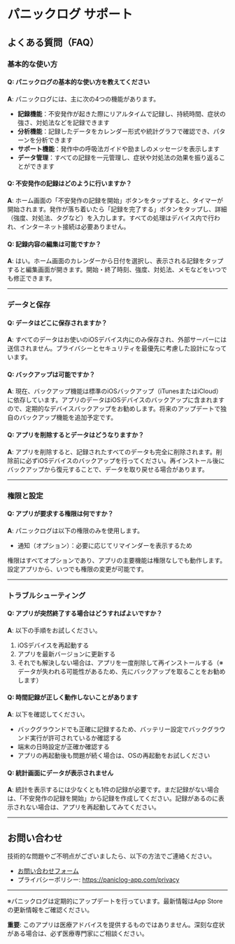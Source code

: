 # パニックログ サポート

## よくある質問（FAQ）

### 基本的な使い方

#### Q: パニックログの基本的な使い方を教えてください
**A**: パニックログには、主に次の4つの機能があります。
- **記録機能**：不安発作が起きた際にリアルタイムで記録し、持続時間、症状の強さ、対処法などを記録できます
- **分析機能**：記録したデータをカレンダー形式や統計グラフで確認でき、パターンを分析できます
- **サポート機能**：発作中の呼吸法ガイドや励ましのメッセージを表示します
- **データ管理**：すべての記録を一元管理し、症状や対処法の効果を振り返ることができます

#### Q: 不安発作の記録はどのように行いますか？
**A**: ホーム画面の「不安発作の記録を開始」ボタンをタップすると、タイマーが開始されます。発作が落ち着いたら「記録を完了する」ボタンをタップし、詳細（強度、対処法、タグなど）を入力します。すべての処理はデバイス内で行われ、インターネット接続は必要ありません。

#### Q: 記録内容の編集は可能ですか？
**A**: はい。ホーム画面のカレンダーから日付を選択し、表示される記録をタップすると編集画面が開きます。開始・終了時刻、強度、対処法、メモなどをいつでも修正できます。

---

### データと保存

#### Q: データはどこに保存されますか？
**A**: すべてのデータはお使いのiOSデバイス内にのみ保存され、外部サーバーには送信されません。プライバシーとセキュリティを最優先に考慮した設計になっています。

#### Q: バックアップは可能ですか？
**A**: 現在、バックアップ機能は標準のiOSバックアップ（iTunesまたはiCloud）に依存しています。アプリのデータはiOSデバイスのバックアップに含まれますので、定期的なデバイスバックアップをお勧めします。将来のアップデートで独自のバックアップ機能を追加予定です。

#### Q: アプリを削除するとデータはどうなりますか？
**A**: アプリを削除すると、記録されたすべてのデータも完全に削除されます。削除前に必ずiOSデバイスのバックアップを行ってください。再インストール後にバックアップから復元することで、データを取り戻せる場合があります。

---

### 権限と設定

#### Q: アプリが要求する権限は何ですか？
**A**: パニックログは以下の権限のみを使用します。
- 通知（オプション）：必要に応じてリマインダーを表示するため

権限はすべてオプションであり、アプリの主要機能は権限なしでも動作します。設定アプリから、いつでも権限の変更が可能です。

---

### トラブルシューティング

#### Q: アプリが突然終了する場合はどうすればよいですか？
**A**: 以下の手順をお試しください。
1. iOSデバイスを再起動する
2. アプリを最新バージョンに更新する
3. それでも解決しない場合は、アプリを一度削除して再インストールする（※データが失われる可能性があるため、先にバックアップを取ることをお勧めします）

#### Q: 時間記録が正しく動作しないことがあります
**A**: 以下を確認してください。
- バックグラウンドでも正確に記録するため、バッテリー設定でバックグラウンド実行が許可されているか確認する
- 端末の日時設定が正確か確認する
- アプリの再起動後も問題が続く場合は、OSの再起動をお試しください

#### Q: 統計画面にデータが表示されません
**A**: 統計を表示するには少なくとも1件の記録が必要です。まだ記録がない場合は、「不安発作の記録を開始」から記録を作成してください。記録があるのに表示されない場合は、アプリを再起動してみてください。

---

## お問い合わせ

技術的な問題やご不明点がございましたら、以下の方法でご連絡ください。
- [お問い合わせフォーム](https://forms.gle/je7u4qhwCDQAeUym8)
- プライバシーポリシー: https://paniclog-app.com/privacy

---

※パニックログは定期的にアップデートを行っています。最新情報はApp Storeの更新情報をご確認ください。

**重要**: このアプリは医療アドバイスを提供するものではありません。深刻な症状がある場合は、必ず医療専門家にご相談ください。